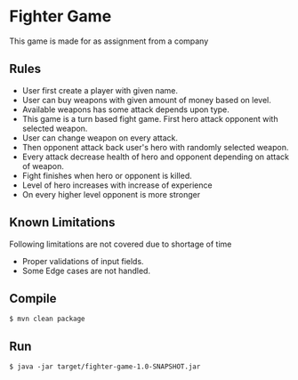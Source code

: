 # Fighter Game
This game is made for as assignment from a company

## Rules
- User first create a player with given name.
- User can buy weapons with given amount of money based on level.
- Available weapons has some attack depends upon type.
- This game is a turn based fight game. First hero attack opponent with selected weapon.
- User can change weapon on every attack.
- Then opponent attack back user's hero with randomly selected weapon.
- Every attack decrease health of hero and opponent depending on attack of weapon.
- Fight finishes when hero or opponent is killed.
- Level of hero increases with increase of experience
- On every higher level opponent is more stronger

## Known Limitations
Following limitations are not covered due to shortage of time
- Proper validations of input fields.
- Some Edge cases are not handled.


## Compile
```
$ mvn clean package
```
## Run
```
$ java -jar target/fighter-game-1.0-SNAPSHOT.jar
```